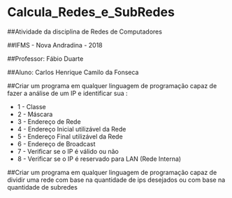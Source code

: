 # Calcula_Redes_e_SubRedes

##Atividade da disciplina de Redes de Computadores

##IFMS - Nova Andradina - 2018

##Professor: Fábio Duarte

##Aluno: Carlos Henrique Camilo da Fonseca



##Criar um programa em qualquer linguagem de programação capaz de fazer a análise de um IP e identificar sua :

* 1 - Classe
* 2 - Máscara
* 3 - Endereço de Rede
* 4 - Endereço Inicial utilizável da Rede
* 5 - Endereço Final utilizável da Rede
* 6 - Endereço de Broadcast
* 7 - Verificar se o IP é válido ou não
* 8 - Verificar se o IP é reservado para LAN (Rede Interna)



##Criar um programa em qualquer linguagem de programação capaz de dividir uma rede com base na quantidade de ips desejados ou com base na quantidade de subredes